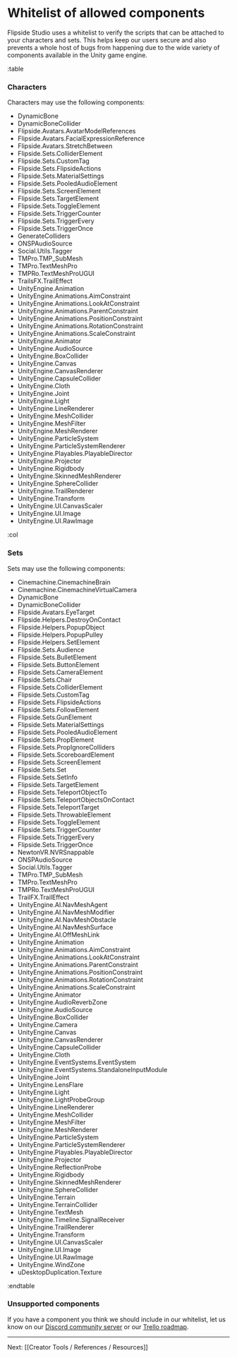 # Whitelist of allowed components

Flipside Studio uses a whitelist to verify the scripts that can be attached to your characters and sets.
This helps keep our users secure and also prevents a whole host of bugs from happening due to the wide
variety of components available in the Unity game engine.

:table

### Characters

Characters may use the following components:

* DynamicBone
* DynamicBoneCollider
* Flipside.Avatars.AvatarModelReferences
* Flipside.Avatars.FacialExpressionReference
* Flipside.Avatars.StretchBetween
* Flipside.Sets.ColliderElement
* Flipside.Sets.CustomTag
* Flipside.Sets.FlipsideActions
* Flipside.Sets.MaterialSettings
* Flipside.Sets.PooledAudioElement
* Flipside.Sets.ScreenElement
* Flipside.Sets.TargetElement
* Flipside.Sets.ToggleElement
* Flipside.Sets.TriggerCounter
* Flipside.Sets.TriggerEvery
* Flipside.Sets.TriggerOnce
* GenerateColliders
* ONSPAudioSource
* Social.Utils.Tagger
* TMPro.TMP_SubMesh
* TMPro.TextMeshPro
* TMPRo.TextMeshProUGUI
* TrailsFX.TrailEffect
* UnityEngine.Animation
* UnityEngine.Animations.AimConstraint
* UnityEngine.Animations.LookAtConstraint
* UnityEngine.Animations.ParentConstraint
* UnityEngine.Animations.PositionConstraint
* UnityEngine.Animations.RotationConstraint
* UnityEngine.Animations.ScaleConstraint
* UnityEngine.Animator
* UnityEngine.AudioSource
* UnityEngine.BoxCollider
* UnityEngine.Canvas
* UnityEngine.CanvasRenderer
* UnityEngine.CapsuleCollider
* UnityEngine.Cloth
* UnityEngine.Joint
* UnityEngine.Light
* UnityEngine.LineRenderer
* UnityEngine.MeshCollider
* UnityEngine.MeshFilter
* UnityEngine.MeshRenderer
* UnityEngine.ParticleSystem
* UnityEngine.ParticleSystemRenderer
* UnityEngine.Playables.PlayableDirector
* UnityEngine.Projector
* UnityEngine.Rigidbody
* UnityEngine.SkinnedMeshRenderer
* UnityEngine.SphereCollider
* UnityEngine.TrailRenderer
* UnityEngine.Transform
* UnityEngine.UI.CanvasScaler
* UnityEngine.UI.Image
* UnityEngine.UI.RawImage

:col

### Sets

Sets may use the following components:

* Cinemachine.CinemachineBrain
* Cinemachine.CinemachineVirtualCamera
* DynamicBone
* DynamicBoneCollider
* Flipside.Avatars.EyeTarget
* Flipside.Helpers.DestroyOnContact
* Flipside.Helpers.PopupObject
* Flipside.Helpers.PopupPulley
* Flipside.Helpers.SetElement
* Flipside.Sets.Audience
* Flipside.Sets.BulletElement
* Flipside.Sets.ButtonElement
* Flipside.Sets.CameraElement
* Flipside.Sets.Chair
* Flipside.Sets.ColliderElement
* Flipside.Sets.CustomTag
* Flipside.Sets.FlipsideActions
* Flipside.Sets.FollowElement
* Flipside.Sets.GunElement
* Flipside.Sets.MaterialSettings
* Flipside.Sets.PooledAudioElement
* Flipside.Sets.PropElement
* Flipside.Sets.PropIgnoreColliders
* Flipside.Sets.ScoreboardElement
* Flipside.Sets.ScreenElement
* Flipside.Sets.Set
* Flipside.Sets.SetInfo
* Flipside.Sets.TargetElement
* Flipside.Sets.TeleportObjectTo
* Flipside.Sets.TeleportObjectsOnContact
* Flipside.Sets.TeleportTarget
* Flipside.Sets.ThrowableElement
* Flipside.Sets.ToggleElement
* Flipside.Sets.TriggerCounter
* Flipside.Sets.TriggerEvery
* Flipside.Sets.TriggerOnce
* NewtonVR.NVRSnappable
* ONSPAudioSource
* Social.Utils.Tagger
* TMPro.TMP_SubMesh
* TMPro.TextMeshPro
* TMPRo.TextMeshProUGUI
* TrailFX.TrailEffect
* UnityEngine.AI.NavMeshAgent
* UnityEngine.AI.NavMeshModifier
* UnityEngine.AI.NavMeshObstacle
* UnityEngine.AI.NavMeshSurface
* UnityEngine.AI.OffMeshLink
* UnityEngine.Animation
* UnityEngine.Animations.AimConstraint
* UnityEngine.Animations.LookAtConstraint
* UnityEngine.Animations.ParentConstraint
* UnityEngine.Animations.PositionConstraint
* UnityEngine.Animations.RotationConstraint
* UnityEngine.Animations.ScaleConstraint
* UnityEngine.Animator
* UnityEngine.AudioReverbZone
* UnityEngine.AudioSource
* UnityEngine.BoxCollider
* UnityEngine.Camera
* UnityEngine.Canvas
* UnityEngine.CanvasRenderer
* UnityEngine.CapsuleCollider
* UnityEngine.Cloth
* UnityEngine.EventSystems.EventSystem
* UnityEngine.EventSystems.StandaloneInputModule
* UnityEngine.Joint
* UnityEngine.LensFlare
* UnityEngine.Light
* UnityEngine.LightProbeGroup
* UnityEngine.LineRenderer
* UnityEngine.MeshCollider
* UnityEngine.MeshFilter
* UnityEngine.MeshRenderer
* UnityEngine.ParticleSystem
* UnityEngine.ParticleSystemRenderer
* UnityEngine.Playables.PlayableDirector
* UnityEngine.Projector
* UnityEngine.ReflectionProbe
* UnityEngine.Rigidbody
* UnityEngine.SkinnedMeshRenderer
* UnityEngine.SphereCollider
* UnityEngine.Terrain
* UnityEngine.TerrainCollider
* UnityEngine.TextMesh
* UnityEngine.Timeline.SignalReceiver
* UnityEngine.TrailRenderer
* UnityEngine.Transform
* UnityEngine.UI.CanvasScaler
* UnityEngine.UI.Image
* UnityEngine.UI.RawImage
* UnityEngine.WindZone
* uDesktopDuplication.Texture

:endtable

### Unsupported components

If you have a component you think we should include in our whitelist, let us know on our
[Discord community server](https://discord.gg/q3n9ppA) or our
[Trello roadmap](https://trello.com/b/l2YQZvQU/flipside-roadmap).

---

Next: [[Creator Tools / References / Resources]]
